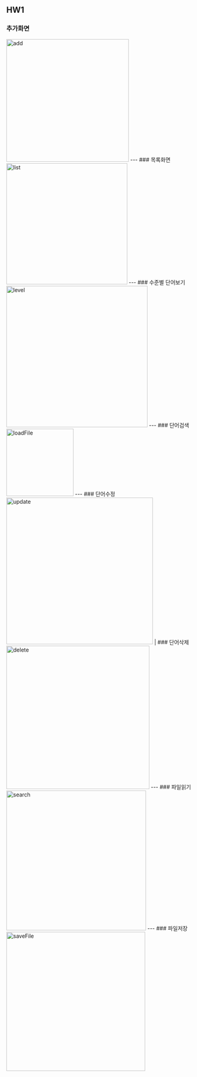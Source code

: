 ## HW1

### 추가화면
<img width="321" alt="add" src="https://github.com/GwangjinJeong1/HW1/assets/127232362/c77a878f-f11d-4714-bef4-49fa6472a867">
---
### 목록화면
<img width="317" alt="list" src="https://github.com/GwangjinJeong1/HW1/assets/127232362/71697e9f-f940-4e5b-98d4-4a3ebb00085e">
---
### 수준별 단어보기
<img width="370" alt="level" src="https://github.com/GwangjinJeong1/HW1/assets/127232362/696e25fc-ba0d-4e72-adde-a389adb532ee">
---
### 단어검색
<img width="176" alt="loadFile" src="https://github.com/GwangjinJeong1/HW1/assets/127232362/bc9c4c45-3655-4ad9-955d-17bf3ca38ef2">
---
### 단어수정
<img width="384" alt="update" src="https://github.com/GwangjinJeong1/HW1/assets/127232362/1bccd070-05d1-437f-b424-e6cde1b55940">
|
### 단어삭제
<img width="375" alt="delete" src="https://github.com/GwangjinJeong1/HW1/assets/127232362/6191af0f-7ebd-4c7f-b525-555fae683c08">
---
### 파일읽기
<img width="366" alt="search" src="https://github.com/GwangjinJeong1/HW1/assets/127232362/733c3fdc-518a-47ce-a564-74321afcc954">
---
### 파일저장
<img width="364" alt="saveFile" src="https://github.com/GwangjinJeong1/HW1/assets/127232362/135c1b0b-aebc-4f67-9610-34aee49f9203">
